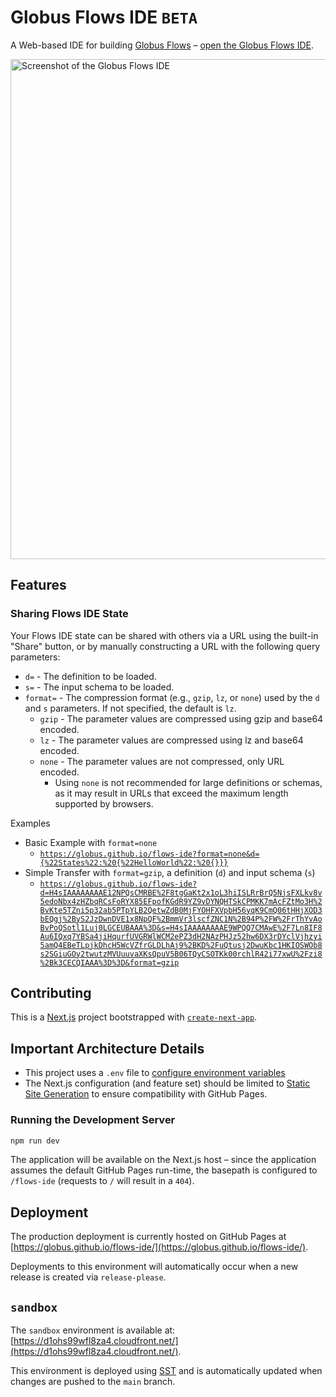 # Globus Flows IDE `BETA`

A Web-based IDE for building [Globus Flows](https://docs.globus.org/api/flows/) – [open the Globus Flows IDE](https://globus.github.io/flows-ide/).

<img width="800" alt="Screenshot of the Globus Flows IDE" src="https://github.com/globus/flows-ide/assets/694253/86406a3c-7b8e-46e1-b4f6-c2b548c71cb9">

## Features

### Sharing Flows IDE State

Your Flows IDE state can be shared with others via a URL using the built-in "Share" button, or by manually constructing a URL with the following query parameters:

- `d=` - The definition to be loaded.
- `s=` - The input schema to be loaded.
- `format=` - The compression format (e.g., `gzip`, `lz`, or `none`) used by the `d` and `s` parameters. If not specified, the default is `lz`.
  - `gzip` - The parameter values are compressed using gzip and base64 encoded.
  - `lz` - The parameter values are compressed using lz and base64 encoded.
  - `none` - The parameter values are not compressed, only URL encoded.
    - Using `none` is not recommended for large definitions or schemas, as it may result in URLs that exceed the maximum length supported by browsers.

Examples

- Basic Example with `format=none`
  - [`https://globus.github.io/flows-ide?format=none&d={%22States%22:%20{%22HelloWorld%22:%20{}}}`](https://globus.github.io/flows-ide?format=none&d={%22States%22:%20{%22HelloWorld%22:%20{}}})
- Simple Transfer with `format=gzip`, a definition (`d`) and input schema (`s`)
  - [`https://globus.github.io/flows-ide?d=H4sIAAAAAAAAE12NPQsCMRBE%2F8tgGaKt2x1oL3hiISLRrBrQ5NjsFXLkv8v5edoNbx4zHZbqRCsFoRYX85EFpofKGdR9YZ9vDYNQHTSkCPMKK7mAcFZtMo3H%2BvKte5TZni5p32ab5PTpYLB2QetwZdB0MjFYOHFXVpbH56yqK9CmQ06tHHjXOD3bEQgj%2ByS2JzDwnDVE1x8NpQF%2BmmVr3lscfZNC1N%2B94P%2FW%2FrThYvAoBvPoQSotl1Luj0LGCEUBAAA%3D&s=H4sIAAAAAAAAE9WPQQ7CMAwE%2F7Ln8IF8Au6IQxq7YBSa4jiHqurfUVGRWlWCM2ePZ3dH2NAzPHJz52hw6DX3rDYclVjhzyi5amQ4EBeTLpjkDhcH5WcVZfrGLDLhAj9%2BKD%2FuQtusj2DwuKbc1HKIOSWOb8s2SGiuGOy2twutzMVUuuvaXKsQpuV5B06TQyCSOTKk00rchlR42i77xwU%2Fzi8%2Bk3CECQIAAA%3D%3D&format=gzip`](https://globus.github.io/flows-ide?d=H4sIAAAAAAAAE12NPQsCMRBE%2F8tgGaKt2x1oL3hiISLRrBrQ5NjsFXLkv8v5edoNbx4zHZbqRCsFoRYX85EFpofKGdR9YZ9vDYNQHTSkCPMKK7mAcFZtMo3H%2BvKte5TZni5p32ab5PTpYLB2QetwZdB0MjFYOHFXVpbH56yqK9CmQ06tHHjXOD3bEQgj%2ByS2JzDwnDVE1x8NpQF%2BmmVr3lscfZNC1N%2B94P%2FW%2FrThYvAoBvPoQSotl1Luj0LGCEUBAAA%3D&s=H4sIAAAAAAAAE9WPQQ7CMAwE%2F7Ln8IF8Au6IQxq7YBSa4jiHqurfUVGRWlWCM2ePZ3dH2NAzPHJz52hw6DX3rDYclVjhzyi5amQ4EBeTLpjkDhcH5WcVZfrGLDLhAj9%2BKD%2FuQtusj2DwuKbc1HKIOSWOb8s2SGiuGOy2twutzMVUuuvaXKsQpuV5B06TQyCSOTKk00rchlR42i77xwU%2Fzi8%2Bk3CECQIAAA%3D%3D&format=gzip)

## Contributing

This is a [Next.js](https://nextjs.org/) project bootstrapped with [`create-next-app`](https://github.com/vercel/next.js/tree/canary/packages/create-next-app).

## Important Architecture Details

- This project uses a `.env` file to [configure environment variables](https://nextjs.org/docs/pages/building-your-application/configuring/environment-variables)
- The Next.js configuration (and feature set) should be limited to [Static Site Generation](https://nextjs.org/docs/pages/building-your-application/rendering/static-site-generation) to ensure compatibility with GitHub Pages.

### Running the Development Server

```bash
npm run dev
```

The application will be available on the Next.js host – since the application assumes the default GitHub Pages run-time, the basepath is configured to `/flows-ide` (requests to `/` will result in a `404`).

## Deployment

The production deployment is currently hosted on GitHub Pages at [https://globus.github.io/flows-ide/](https://globus.github.io/flows-ide/).

Deployments to this environment will automatically occur when a new release is created via `release-please`.

## `sandbox`

The `sandbox` environment is available at: [https://d1ohs99wfl8za4.cloudfront.net/](https://d1ohs99wfl8za4.cloudfront.net/).

This environment is deployed using [SST](https://sst.dev/) and is automatically updated when changes are pushed to the `main` branch.
